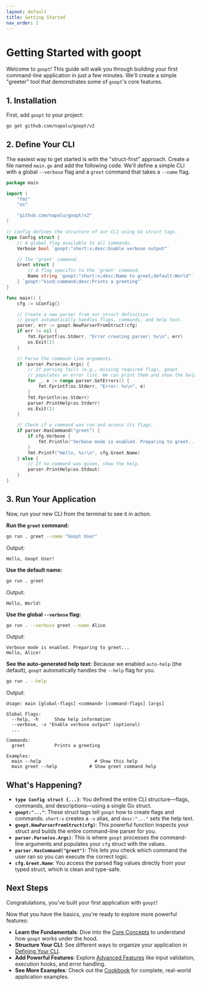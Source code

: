 ```yaml
---
layout: default
title: Getting Started
nav_order: 1
---
```


# Getting Started with goopt

Welcome to `goopt`! This guide will walk you through building your first command-line application in just a few minutes. We'll create a simple "greeter" tool that demonstrates some of `goopt`'s core features.

## 1. Installation

First, add `goopt` to your project:

```bash
go get github.com/napalu/goopt/v2
```

## 2. Define Your CLI

The easiest way to get started is with the "struct-first" approach. Create a file named `main.go` and add the following code. We'll define a simple CLI with a global `--verbose` flag and a `greet` command that takes a `--name` flag.

```go
package main

import (
	"fmt"
	"os"

	"github.com/napalu/goopt/v2"
)

// Config defines the structure of our CLI using Go struct tags.
type Config struct {
	// A global flag available to all commands.
	Verbose bool `goopt:"short:v;desc:Enable verbose output"`

	// The 'greet' command.
	Greet struct {
		// A flag specific to the 'greet' command.
		Name string `goopt:"short:n;desc:Name to greet;default:World"`
	} `goopt:"kind:command;desc:Prints a greeting"`
}

func main() {
	cfg := &Config{}

	// Create a new parser from our struct definition.
	// goopt automatically handles flags, commands, and help text.
	parser, err := goopt.NewParserFromStruct(cfg)
	if err != nil {
		fmt.Fprintf(os.Stderr, "Error creating parser: %v\n", err)
		os.Exit(1)
	}

	// Parse the command-line arguments.
	if !parser.Parse(os.Args) {
		// If parsing fails (e.g., missing required flag), goopt
		// populates an error list. We can print them and show the help.
		for _, e := range parser.GetErrors() {
			fmt.Fprintf(os.Stderr, "Error: %v\n", e)
		}
		fmt.Fprintln(os.Stderr)
		parser.PrintHelp(os.Stderr)
		os.Exit(1)
	}

	// Check if a command was run and access its flags.
	if parser.HasCommand("greet") {
		if cfg.Verbose {
			fmt.Println("Verbose mode is enabled. Preparing to greet...")
		}
		fmt.Printf("Hello, %s!\n", cfg.Greet.Name)
	} else {
		// If no command was given, show the help.
		parser.PrintHelp(os.Stdout)
	}
}
```

## 3. Run Your Application

Now, run your new CLI from the terminal to see it in action.

**Run the `greet` command:**
```bash
go run . greet --name "Goopt User"
```
Output:
```
Hello, Goopt User!
```

**Use the default name:**
```bash
go run . greet
```
Output:
```
Hello, World!
```

**Use the global `--verbose` flag:**
```bash
go run . --verbose greet --name Alice
```
Output:
```
Verbose mode is enabled. Preparing to greet...
Hello, Alice!
```

**See the auto-generated help text:**
Because we enabled `auto-help` (the default), `goopt` automatically handles the `--help` flag for you.
```bash
go run . --help
```
Output:
```
Usage: main [global-flags] <command> [command-flags] [args]

Global Flags:
  --help, -h      Show help information
  --verbose, -v "Enable verbose output" (optional)
  ...

Commands:
  greet           Prints a greeting

Examples:
  main --help                    # Show this help
  main greet --help            # Show greet command help
```

## What's Happening?

*   **`type Config struct {...}`**: You defined the entire CLI structure—flags, commands, and descriptions—using a single Go struct.
*   **`goopt:"..."`**: These struct tags tell `goopt` how to create flags and commands. `short:v` creates a `-v` alias, and `desc:"..."` sets the help text.
*   **`goopt.NewParserFromStruct(cfg)`**: This powerful function inspects your struct and builds the entire command-line parser for you.
*   **`parser.Parse(os.Args)`**: This is where `goopt` processes the command-line arguments and populates your `cfg` struct with the values.
*   **`parser.HasCommand("greet")`**: This lets you check which command the user ran so you can execute the correct logic.
*   **`cfg.Greet.Name`**: You access the parsed flag values directly from your typed struct, which is clean and type-safe.

## Next Steps

Congratulations, you've built your first application with `goopt`!

Now that you have the basics, you're ready to explore more powerful features:

*   **Learn the Fundamentals**: Dive into the [Core Concepts](./core-concepts/index.md) to understand how `goopt` works under the hood.
*   **Structure Your CLI**: See different ways to organize your application in [Defining Your CLI](./defining-your-cli/index.md).
*   **Add Powerful Features**: Explore [Advanced Features](./advanced-features/index.md) like input validation, execution hooks, and error handling.
*   **See More Examples**: Check out the [Cookbook](./cookbook/index.md) for complete, real-world application examples.